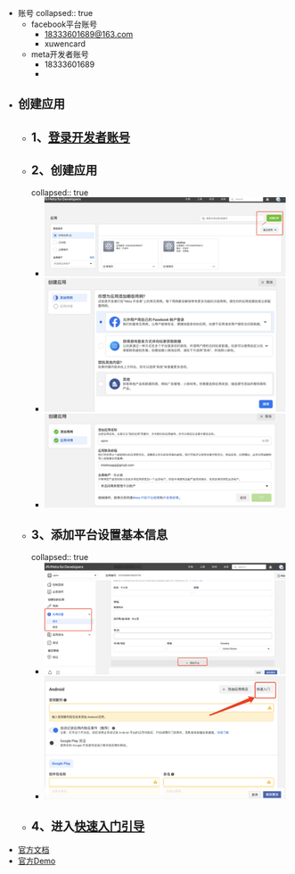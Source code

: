 - 账号
  collapsed:: true
	- facebook平台账号
		- 18333601689@163.com
		- xuwencard
	- meta开发者账号
		- 18333601689
		-
- ## 创建应用
	- ## 1、[登录开发者账号]([https://www.facebook.com/login/device-based/regular/login/?login_attempt=1&next=https%3A%2F%2Fwww.facebook.com%2Findex.php%3Fnext%3Dhttps%253A%252F%252Fdevelopers.facebook.com%252Fasync%252Fregistration%252Fdialog%252F%253Fsrc%253Ddefault&lwv=100](https://www.facebook.com/login/device-based/regular/login/?login_attempt=1&next=https%3A%2F%2Fwww.facebook.com%2Findex.php%3Fnext%3Dhttps%253A%252F%252Fdevelopers.facebook.com%252Fasync%252Fregistration%252Fdialog%252F%253Fsrc%253Ddefault&lwv=100))
	- ## 2、创建应用
	  collapsed:: true
		- ![image.png](../assets/image_1700458603181_0.png)
		- ![image.png](../assets/image_1700458667688_0.png)
		- ![image.png](../assets/image_1700458702822_0.png)
	- ## 3、添加平台设置基本信息
	  collapsed:: true
		- ![image.png](../assets/image_1700458781855_0.png)
		- ![image.png](../assets/image_1700458806606_0.png)
	- ## 4、进入[快速入门引导](https://developers.facebook.com/quickstarts/670458974920716/?platform=android)
- [官方文档](https://developers.facebook.com/docs/sharing/android)
- [官方Demo](https://github.com/facebook/facebook-android-sdk)